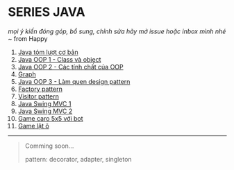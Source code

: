 # SERIES JAVA
*mọi ý kiến đóng góp, bổ sung, chỉnh sửa hãy mở issue hoặc inbox mình nhé*
~ from Happy
1. [Java tóm lượt cơ bản](./basic.md)
2. [Java OOP 1 - Class và object](./oop1)
3. [Java OOP 2 - Các tính chất của OOP](./oop2/)
4. [Graph](./Graph)
5. [Java OOP 3 - Làm quen design pattern](./oop3-template-pattern/)
6. [Factory pattern](./factory-pattern/)
7. [Visitor pattern](./oop4-visitor-pattern/)
8. [Java Swing MVC 1](./JavaSwing02/)
9. [Java Swing MVC 2](./JavaSwing03/)
10. [Game caro 5x5 với bot](./tictactoe555v2/)
11. [Game lật ô](./MemoryGame/)
---
>Comming soon...
>
>pattern: decorator, adapter, singleton
